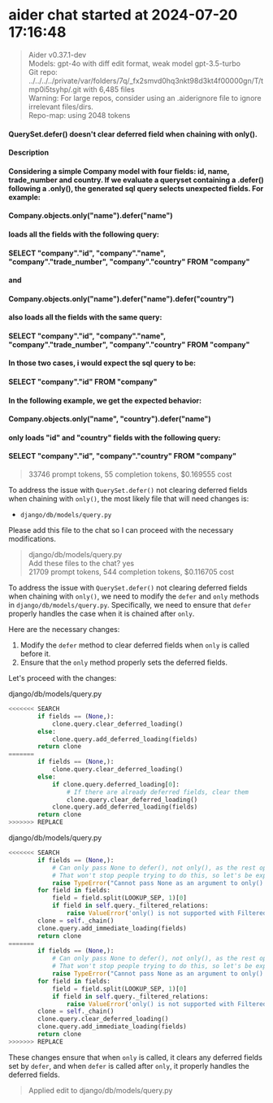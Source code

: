 
# aider chat started at 2024-07-20 17:16:48

> Aider v0.37.1-dev  
> Models: gpt-4o with diff edit format, weak model gpt-3.5-turbo  
> Git repo: ../../../../private/var/folders/7q/_fx2smvd0hq3nkt98d3kt4f00000gn/T/tmp0i5tsyhp/.git with 6,485 files  
> Warning: For large repos, consider using an .aiderignore file to ignore irrelevant files/dirs.  
> Repo-map: using 2048 tokens  

#### QuerySet.defer() doesn't clear deferred field when chaining with only().  
#### Description  
#### 	  
#### Considering a simple Company model with four fields: id, name, trade_number and country. If we evaluate a queryset containing a .defer() following a .only(), the generated sql query selects unexpected fields. For example:   
#### Company.objects.only("name").defer("name")  
#### loads all the fields with the following query:  
#### SELECT "company"."id", "company"."name", "company"."trade_number", "company"."country" FROM "company"  
#### and   
#### Company.objects.only("name").defer("name").defer("country")  
#### also loads all the fields with the same query:  
#### SELECT "company"."id", "company"."name", "company"."trade_number", "company"."country" FROM "company"  
#### In those two cases, i would expect the sql query to be:  
#### SELECT "company"."id" FROM "company"  
#### In the following example, we get the expected behavior:  
#### Company.objects.only("name", "country").defer("name")  
#### only loads "id" and "country" fields with the following query:  
#### SELECT "company"."id", "company"."country" FROM "company"  
> 33746 prompt tokens, 55 completion tokens, $0.169555 cost  

To address the issue with `QuerySet.defer()` not clearing deferred fields when chaining with `only()`, the most likely file that will need changes is:

- `django/db/models/query.py`

Please add this file to the chat so I can proceed with the necessary modifications.

> django/db/models/query.py  
> Add these files to the chat? yes  
> 21709 prompt tokens, 544 completion tokens, $0.116705 cost  

To address the issue with `QuerySet.defer()` not clearing deferred fields when chaining with `only()`, we need to modify the `defer` and `only` methods in `django/db/models/query.py`. Specifically, we need to ensure that `defer` properly handles the case when it is chained after `only`.

Here are the necessary changes:

1. Modify the `defer` method to clear deferred fields when `only` is called before it.
2. Ensure that the `only` method properly sets the deferred fields.

Let's proceed with the changes:

django/db/models/query.py
```python
<<<<<<< SEARCH
        if fields == (None,):
            clone.query.clear_deferred_loading()
        else:
            clone.query.add_deferred_loading(fields)
        return clone
=======
        if fields == (None,):
            clone.query.clear_deferred_loading()
        else:
            if clone.query.deferred_loading[0]:
                # If there are already deferred fields, clear them
                clone.query.clear_deferred_loading()
            clone.query.add_deferred_loading(fields)
        return clone
>>>>>>> REPLACE
```

django/db/models/query.py
```python
<<<<<<< SEARCH
        if fields == (None,):
            # Can only pass None to defer(), not only(), as the rest option.
            # That won't stop people trying to do this, so let's be explicit.
            raise TypeError("Cannot pass None as an argument to only().")
        for field in fields:
            field = field.split(LOOKUP_SEP, 1)[0]
            if field in self.query._filtered_relations:
                raise ValueError('only() is not supported with FilteredRelation.')
        clone = self._chain()
        clone.query.add_immediate_loading(fields)
        return clone
=======
        if fields == (None,):
            # Can only pass None to defer(), not only(), as the rest option.
            # That won't stop people trying to do this, so let's be explicit.
            raise TypeError("Cannot pass None as an argument to only().")
        for field in fields:
            field = field.split(LOOKUP_SEP, 1)[0]
            if field in self.query._filtered_relations:
                raise ValueError('only() is not supported with FilteredRelation.')
        clone = self._chain()
        clone.query.clear_deferred_loading()
        clone.query.add_immediate_loading(fields)
        return clone
>>>>>>> REPLACE
```

These changes ensure that when `only` is called, it clears any deferred fields set by `defer`, and when `defer` is called after `only`, it properly handles the deferred fields.

> Applied edit to django/db/models/query.py  
